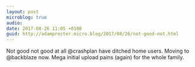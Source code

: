 ```yaml
---
layout: post
microblog: true
audio: 
date: 2017-08-26 11:05 +0100
guid: http://adamprocter.micro.blog/2017/08/26/not-good-not.html
---
```

Not good not good at all @crashplan have ditched home users. Moving to @backblaze now. Mega initial upload pains (again) for the whole family. 
